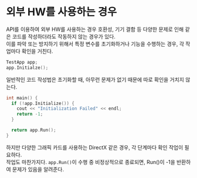 # 외부 HW를 사용하는 경우
API를 이용하여 외부 HW를 사용하는 경우 호환성, 기기 결함 등 다양한 문제로 인해 같은 코드를 작성하더라도 작동하지 않는 경우가 있다.   
이를 파악 또는 방지하기 위해서 특정 변수를 초기화하거나 기능을 수행하는 경우, 각 작업마다 확인을 거친다.   
```cpp
TestApp app;
app.Initialze();
```
일반적인 코드 작성법은 초기화할 때, 아무런 문제가 없기 때문에 따로 확인을 거치지 않는다.   
```cpp
int main() {
  if (!app.Initialize()) {
    cout << "Initialization Failed" << endl;
    return -1;
  }

  return app.Run();
}
```
하지만 다양한 그래픽 카드를 사용하는 DirectX 같은 경우, 각 단계마다 확인 작업이 필요하다.   
작업도 마찬가지다. `app.Run()`이 수행 중 비정상적으로 종료되면, Run()이 -1을 반환하여 문제가 있음을 알려준다.   